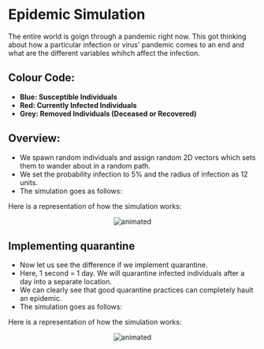 # Epidemic Simulation

The entire world is goign through a pandemic right now. This got thinking about how a particular infection or virus' pandemic comes to an end and what are the different variables whihch affect the infection.

## Colour Code:
- **Blue: Susceptible Individuals**
- **Red: Currently Infected Individuals**
- **Grey: Removed Individuals (Deceased or Recovered)**

## Overview:
- We spawn random individuals and assign random 2D vectors which sets them to wander about in a random path.
- We set the probability infection to 5% and the radius of infection as 12 units.
- The simulation goes as follows:

Here is a representation of how the simulation works:
<p align="center">
  <img src="epidemicS.gif" alt="animated" />
</p>

## Implementing quarantine
- Now let us see the difference if we implement quarantine. 
- Here, 1 second = 1 day. We will quarantine infected individuals after a day into a separate location.
- We can clearly see that good quarantine practices can completely hault an epidemic.
- The simulation goes as follows:

Here is a representation of how the simulation works:
<p align="center">
  <img src="quarantine.gif" alt="animated" />
</p>
